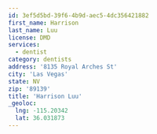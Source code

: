 ```yaml
---
id: 3ef5d5bd-39f6-4b9d-aec5-4dc356421882
first_name: Harrison
last_name: Luu
license: DMD
services:
  - dentist
category: dentists
address: '8135 Royal Arches St'
city: 'Las Vegas'
state: NV
zip: '89139'
title: 'Harrison Luu'
_geoloc:
  lng: -115.20342
  lat: 36.031873
---
```


